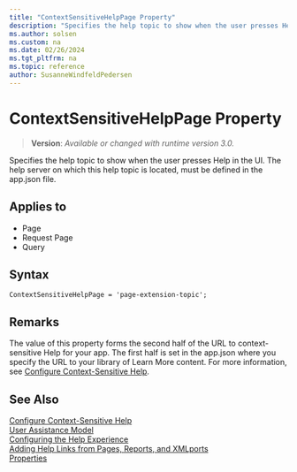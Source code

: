 ```yaml
---
title: "ContextSensitiveHelpPage Property"
description: "Specifies the help topic to show when the user presses Help in the UI."
ms.author: solsen
ms.custom: na
ms.date: 02/26/2024
ms.tgt_pltfrm: na
ms.topic: reference
author: SusanneWindfeldPedersen
---
```

[//]: # (START>DO_NOT_EDIT)
[//]: # (IMPORTANT:Do not edit any of the content between here and the END>DO_NOT_EDIT.)
[//]: # (Any modifications should be made in the .xml files in the ModernDev repo.)
# ContextSensitiveHelpPage Property
> **Version**: _Available or changed with runtime version 3.0._

Specifies the help topic to show when the user presses Help in the UI. The help server on which this help topic is located, must be defined in the app.json file.

## Applies to
-   Page
-   Request Page
-   Query

[//]: # (IMPORTANT: END>DO_NOT_EDIT)


## Syntax

```AL
ContextSensitiveHelpPage = 'page-extension-topic';
```

## Remarks

The value of this property forms the second half of the URL to context-sensitive Help for your app. The first half is set in the app.json where you specify the URL to your library of Learn More content. For more information, see [Configure Context-Sensitive Help](../../help/context-sensitive-help.md).  

## See Also  

[Configure Context-Sensitive Help](../../help/context-sensitive-help.md)  
[User Assistance Model](../../user-assistance.md)  
[Configuring the Help Experience](../../deployment/configure-help.md)  
[Adding Help Links from Pages, Reports, and XMLports](../devenv-adding-help-links-from-pages-tables-xmlports.md)  
[Properties](devenv-properties.md)  